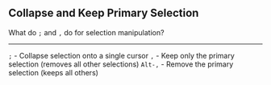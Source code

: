 ## Collapse and Keep Primary Selection

What do `;` and `,` do for selection manipulation?

---

`;` - Collapse selection onto a single cursor
`,` - Keep only the primary selection (removes all other selections)
`Alt-,` - Remove the primary selection (keeps all others)

